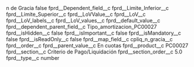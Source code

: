 <?xml version="1.0" encoding="UTF-8"?>
<CustomMetadata xmlns="http://soap.sforce.com/2006/04/metadata" xmlns:xsi="http://www.w3.org/2001/XMLSchema-instance" xmlns:xsd="http://www.w3.org/2001/XMLSchema">
    <label>n de Gracia</label>
    <protected>false</protected>
    <values>
        <field>fprd__Dependent_field__c</field>
        <value xsi:nil="true"/>
    </values>
    <values>
        <field>fprd__Limite_Inferior__c</field>
        <value xsi:nil="true"/>
    </values>
    <values>
        <field>fprd__Limite_Superior__c</field>
        <value xsi:nil="true"/>
    </values>
    <values>
        <field>fprd__LoVValue__c</field>
        <value xsi:nil="true"/>
    </values>
    <values>
        <field>fprd__LoV__c</field>
        <value xsi:nil="true"/>
    </values>
    <values>
        <field>fprd__LoV_labels__c</field>
        <value xsi:nil="true"/>
    </values>
    <values>
        <field>fprd__LoV_values__c</field>
        <value xsi:nil="true"/>
    </values>
    <values>
        <field>fprd__default_value__c</field>
        <value xsi:nil="true"/>
    </values>
    <values>
        <field>fprd__dependent_parent_field__c</field>
        <value xsi:type="xsd:string">Tipo_amortizacion_PC00027</value>
    </values>
    <values>
        <field>fprd__isHidden__c</field>
        <value xsi:type="xsd:boolean">false</value>
    </values>
    <values>
        <field>fprd__isImportant__c</field>
        <value xsi:type="xsd:boolean">false</value>
    </values>
    <values>
        <field>fprd__isMandatory__c</field>
        <value xsi:type="xsd:boolean">false</value>
    </values>
    <values>
        <field>fprd__isReadOnly__c</field>
        <value xsi:type="xsd:boolean">false</value>
    </values>
    <values>
        <field>fprd__map_field__c</field>
        <value xsi:type="xsd:string">cpliq_n_gracia__c</value>
    </values>
    <values>
        <field>fprd__order__c</field>
        <value xsi:nil="true"/>
    </values>
    <values>
        <field>fprd__parent_value__c</field>
        <value xsi:type="xsd:string">En cuotas</value>
    </values>
    <values>
        <field>fprd__product__c</field>
        <value xsi:type="xsd:string">PC00027</value>
    </values>
    <values>
        <field>fprd__section__c</field>
        <value xsi:type="xsd:string">Criterio de Pago/Liquidación</value>
    </values>
    <values>
        <field>fprd__section_order__c</field>
        <value xsi:type="xsd:double">5.0</value>
    </values>
    <values>
        <field>fprd__type__c</field>
        <value xsi:type="xsd:string">number</value>
    </values>
</CustomMetadata>

